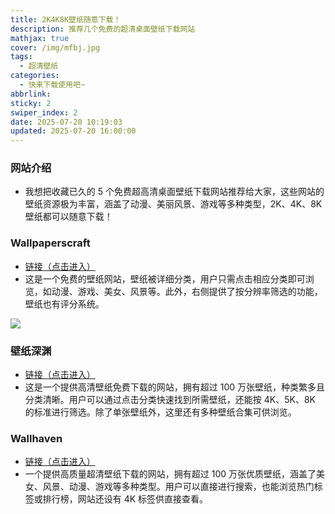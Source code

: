 ```yaml
---
title: 2K4K8K壁纸随意下载！
description: 推荐几个免费的超清桌面壁纸下载网站
mathjax: true
cover: /img/mfbj.jpg
tags:
  - 超清壁纸
categories:
  - 快来下载使用吧~
abbrlink:
sticky: 2
swiper_index: 2
date: 2025-07-20 10:19:03
updated: 2025-07-20 16:00:00
---
```


### 网站介绍

- 我想把收藏已久的 5 个免费超高清桌面壁纸下载网站推荐给大家，这些网站的壁纸资源极为丰富，涵盖了动漫、美丽风景、游戏等多种类型，2K、4K、8K 壁纸都可以随意下载！

### Wallpaperscraft

- [链接（点击进入）](https://wallpaperscraft.com/)
- 这是一个免费的壁纸网站，壁纸被详细分类，用户只需点击相应分类即可浏览，如动漫、游戏、美女、风景等。此外，右侧提供了按分辨率筛选的功能，壁纸也有评分系统。

![](/img/wzbj.png)

### 壁纸深渊

- [链接（点击进入）](https://wall.alphacoders.com/?lang=Chinese)
- 这是一个提供高清壁纸免费下载的网站，拥有超过 100 万张壁纸，种类繁多且分类清晰。用户可以通过点击分类快速找到所需壁纸，还能按 4K、5K、8K 的标准进行筛选。除了单张壁纸外，这里还有多种壁纸合集可供浏览。

### Wallhaven

- [链接（点击进入）](https://wallhaven.cc/)
- 一个提供高质量超清壁纸下载的网站，拥有超过 100 万张优质壁纸，涵盖了美女、风景、动漫、游戏等多种类型。用户可以直接进行搜索，也能浏览热门标签或排行榜，网站还设有 4K 标签供直接查看。
